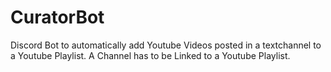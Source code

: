 # CuratorBot

Discord Bot to automatically add Youtube Videos posted in a textchannel to a Youtube Playlist.
A Channel has to be Linked to a Youtube Playlist.
